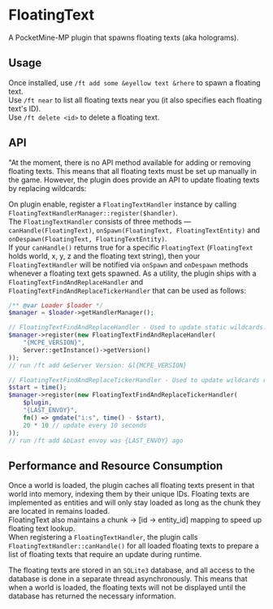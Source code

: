# FloatingText
A PocketMine-MP plugin that spawns floating texts (aka holograms).

## Usage
Once installed, use `/ft add some &eyellow text &rhere` to spawn a floating text.<br>
Use `/ft near` to list all floating texts near you (it also specifies each floating text's ID).<br>
Use `/ft delete <id>` to delete a floating text.

## API
"At the moment, there is no API method available for adding or removing floating texts. This means that all floating texts must be set up manually in the game.
However, the plugin does provide an API to update floating texts by replacing wildcards:

On plugin enable, register a `FloatingTextHandler` instance by calling `FloatingTextHandlerManager::register($handler)`.<br>
The `FloatingTextHandler` consists of three methods — `canHandle(FloatingText)`, `onSpawn(FloatingText, FloatingTextEntity)` and `onDespawn(FloatingText, FloatingTextEntity)`.<br>
If your `canHandle()` returns true for a specific `FloatingText` (`FloatingText` holds world, x, y, z and the floating text string), then your `FloatingTextHandler` will be notified via `onSpawn` and `onDespawn` methods whenever a floating text gets spawned.
As a utility, the plugin ships with a `FloatingTextFindAndReplaceHandler` and `FloatingTextFindAndReplaceTickerHandler` that can be used as follows:
```php
/** @var Loader $loader */
$manager = $loader->getHandlerManager();

// FloatingTextFindAndReplaceHandler - Used to update static wildcards.
$manager->register(new FloatingTextFindAndReplaceHandler(
	"{MCPE_VERSION}",
	Server::getInstance()->getVersion()
));
// run /ft add &eServer Version: &l{MCPE_VERSION}
```
```php
// FloatingTextFindAndReplaceTickerHandler - Used to update wildcards repetitively.
$start = time();
$manager->register(new FloatingTextFindAndReplaceTickerHandler(
	$plugin,
	"{LAST_ENVOY}",
	fn() => gmdate("i:s", time() - $start),
	20 * 10 // update every 10 seconds
));
// run /ft add &bLast envoy was {LAST_ENVOY} ago
```

## Performance and Resource Consumption
Once a world is loaded, the plugin caches all floating texts present in that world into memory, indexing them by their unique IDs.
Floating texts are implemented as entities and will only stay loaded as long as the chunk they are located in remains loaded.<br>
FloatingText also maintains a chunk -> [id -> entity_id] mapping to speed up floating text lookup.<br>
When registering a `FloatingTextHandler`, the plugin calls `FloatingTextHandler::canHandle()` for all loaded floating texts to prepare a list of floating texts that require an update during runtime.

The floating texts are stored in an `SQLite3` database, and all access to the database is done in a separate thread asynchronously.
This means that when a world is loaded, the floating texts will not be displayed until the database has returned the necessary information.